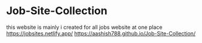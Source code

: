 # Job-Site-Collection
this website is mainly i created for all jobs website at one place 
https://jobsites.netlify.app/
https://aashish788.github.io/Job-Site-Collection/
